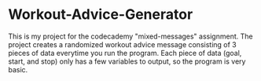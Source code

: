 # Workout-Advice-Generator

This is my project for the codecademy "mixed-messages" assignment. The project creates a randomized workout advice message consisting of 3 pieces of data everytime you run the program. Each piece of data (goal, start, and stop) only has a few variables to output, so the program is very basic.
